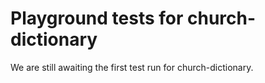 # Playground tests for church-dictionary
We are still awaiting the first test run for church-dictionary.
